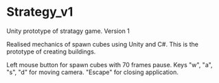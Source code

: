 # Strategy_v1
Unity prototype of stratagy game. Version 1

Realised mechanics of spawn cubes using Unity and C#. This is the prototype of creating buildings.

Left mouse button for spawn cubes with 70 frames pause.
Keys "w", "a", "s", "d" for moving camera.
"Escape" for closing application.
